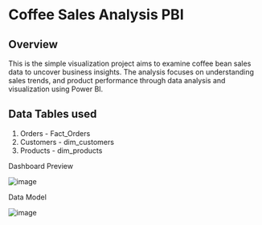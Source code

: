 # Coffee Sales Analysis PBI

## **Overview**

This is the simple visualization project aims to examine coffee bean sales data to uncover business insights. The analysis focuses on understanding sales trends, and product performance through data analysis and visualization using Power BI.

## **Data Tables used**
  1. Orders - Fact_Orders
  2. Customers - dim_customers
  3. Products - dim_products
   
Dashboard Preview

![image](https://github.com/user-attachments/assets/56469aed-4281-4c81-9e06-fd89d0c39f9e)


Data Model

![image](https://github.com/user-attachments/assets/6eedbfaa-20c3-457e-8812-c95654058443)

